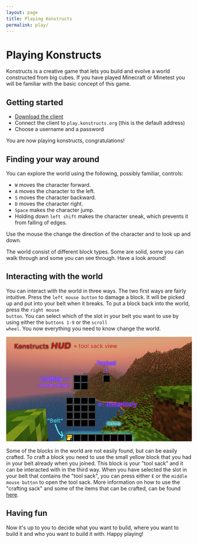 ```yaml
---
layout: page
title: Playing Konstructs
permalink: play/
---
```


# Playing Konstructs

Konstructs is a creative game that lets you build and evolve a world
constructed from big cubes. If you have played Minecraft or
Minetest you will be familiar with the basic concept of this game.

## Getting started

- [Download the client](/download/)
- Connect the client to `play.konstructs.org` (this is the
  default address)
- Choose a username and a password

You are now playing konstructs, congratulations!

## Finding your way around

You can explore the world using the following, possibly familiar,
controls:

- <code>W</code> moves the character forward.
- <code>A</code> moves the character to the left.
- <code>S</code> moves the character backward.
- <code>D</code> moves the character right.
- <code>Space</code> makes the character jump.
- Holding down <code>left shift</code> makes the character sneak, which prevents it from falling of edges.

Use the mouse the change the direction of the character and to look up
and down.

The world consist of different block types. Some are solid, some you
can walk through and some you can see through. Have a look around!

## Interacting with the world

You can interact with the world in three ways. The two first ways are
fairly intuitive. Press the <code>left mouse button</code> to damage
a block. It will be picked up and put into your belt when it breaks.
To put a block back into the
world, press the <code>right mouse button</code>. You can select which
of the slot in your belt you want to use by using either the
<code>buttons 1-9</code> or the <code>scroll wheel</code>. You now
everything you need to know change the world.

![Tool sack in HUD](/images/documentation/HUD.png)

Some of the blocks in the world are not easily found, but can be
easily crafted. To craft a block you need to use the small yellow
block that you had in your belt already when you joined. This block is
your "tool sack" and it can be interacted with in the third
way. When you have selected the slot in your belt that contains the
"tool sack", you can press either <code>E</code> or the
<code>middle mouse button</code> to open the tool sack. More
information on how to use the "crafting sack" and some of the items
that can be crafted, can be found
[here](http://www.konstructs.org/documentation/crafting/).

## Having fun

Now it's up to you to decide what you want to build, where you want to
build it and who you want to build it with. Happy playing!
